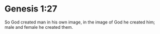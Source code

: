 # Genesis 1:27

So God created man in his own image, in the image of God he created him; male and female he created them.
